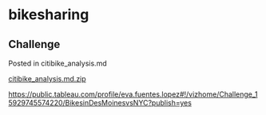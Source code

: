 # bikesharing

## Challenge

Posted in citibike_analysis.md

[citibike_analysis.md.zip](https://github.com/efuen0077/bikesharing/files/4823633/citibike_analysis.md.zip)

https://public.tableau.com/profile/eva.fuentes.lopez#!/vizhome/Challenge_15929745574220/BikesinDesMoinesvsNYC?publish=yes
